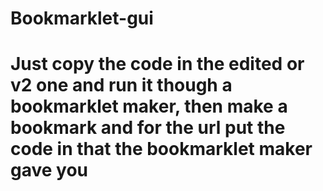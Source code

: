 # Bookmarklet-gui
# Just copy the code in the edited or v2 one and run it though a bookmarklet maker, then make a bookmark and for the url put the code in that the bookmarklet maker gave you
